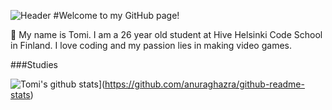 
![Header](https://i.gyazo.com/58190516e7417ae14afa24b300882bc5.png "Header")
#Welcome to my GitHub page!

:wave:
My name is Tomi. I am a 26 year old student at Hive Helsinki Code School in Finland.
I love coding and my passion lies in making video games.

###Studies

![Tomi's github stats](https://github-readme-stats.vercel.app/api?username=HandsomeTom)](https://github.com/anuraghazra/github-readme-stats)


<!--
**HandsomeTom/HandsomeTom** is a ✨ _special_ ✨ repository because its `README.md` (this file) appears on your GitHub profile.

Here are some ideas to get you started:

- 🔭 I’m currently working on ...
- 🌱 I’m currently learning ...
- 👯 I’m looking to collaborate on ...
- 🤔 I’m looking for help with ...
- 💬 Ask me about ...
- 📫 How to reach me: ...
- 😄 Pronouns: ...
- ⚡ Fun fact: ...
-->
